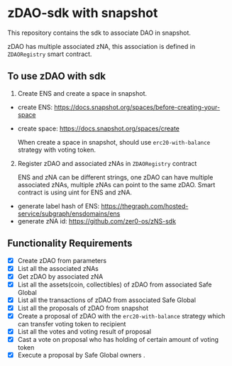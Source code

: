 # zDAO-sdk with snapshot

This repository contains the sdk to associate DAO in snapshot.

zDAO has multiple associated zNA, this association is defined in `ZDAORegistry` smart contract.

## To use zDAO with sdk

1. Create ENS and create a space in snapshot.

- create ENS: https://docs.snapshot.org/spaces/before-creating-your-space
- create space: https://docs.snapshot.org/spaces/create

  When create a space in snapshot, should use `erc20-with-balance` strategy with voting token.

2. Register zDAO and associated zNAs in `ZDAORegistry` contract

   ENS and zNA can be different strings, one zDAO can have multiple associated zNAs, multiple zNAs can point to the same zDAO.
   Smart contract is using uint for ENS and zNA.

- generate label hash of ENS: https://thegraph.com/hosted-service/subgraph/ensdomains/ens
- generate zNA id: https://github.com/zer0-os/zNS-sdk

## Functionality Requirements

- [x] Create zDAO from parameters
- [x] List all the associated zNAs
- [x] Get zDAO by associated zNA
- [x] List all the assets(coin, collectibles) of zDAO from associated Safe Global
- [x] List all the transactions of zDAO from associated Safe Global
- [x] List all the proposals of zDAO from snapshot
- [x] Create a proposal of zDAO with the `erc20-with-balance` strategy which can transfer voting token to recipient
- [x] List all the votes and voting result of proposal
- [x] Cast a vote on proposal who has holding of certain amount of voting token
- [x] Execute a proposal by Safe Global owners
.